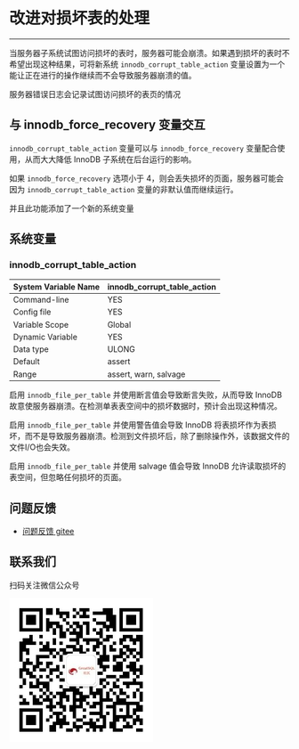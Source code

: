 # 改进对损坏表的处理

---

当服务器子系统试图访问损坏的表时，服务器可能会崩溃。如果遇到损坏的表时不希望出现这种结果，可将新系统 `innodb_corrupt_table_action` 变量设置为一个能让正在进行的操作继续而不会导致服务器崩溃的值。

服务器错误日志会记录试图访问损坏的表页的情况

## 与 innodb_force_recovery 变量交互

`innodb_corrupt_table_action` 变量可以与 `innodb_force_recovery` 变量配合使用，从而大大降低 InnoDB 子系统在后台运行的影响。

如果 `innodb_force_recovery` 选项小于 4，则会丢失损坏的页面，服务器可能会因为 `innodb_corrupt_table_action` 变量的非默认值而继续运行。

并且此功能添加了一个新的系统变量

## 系统变量

### innodb_corrupt_table_action

| System Variable Name | innodb_corrupt_table_action |
| -------------------- | --------------------------- |
| Command-line         | YES                         |
| Config file          | YES                         |
| Variable Scope       | Global                      |
| Dynamic Variable     | YES                         |
| Data type            | ULONG                       |
| Default              | assert                      |
| Range                | assert, warn, salvage       |

启用 `innodb_file_per_table` 并使用断言值会导致断言失败，从而导致 InnoDB 故意使服务器崩溃。在检测单表表空间中的损坏数据时，预计会出现这种情况。

启用 `innodb_file_per_table` 并使用警告值会导致 InnoDB 将表损坏作为表损坏，而不是导致服务器崩溃。检测到文件损坏后，除了删除操作外，该数据文件的文件I/O也会失效。

启用 `innodb_file_per_table` 并使用 salvage 值会导致 InnoDB 允许读取损坏的表空间，但忽略任何损坏的页面。

## 问题反馈

- [问题反馈 gitee](https://gitee.com/GreatSQL/GreatSQL-Manual/issues)


**联系我们**
---

扫码关注微信公众号

![greatsql-wx](../greatsql-wx.jpg)
